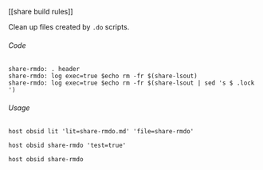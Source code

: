 [[share build rules]]

Clean up files created by `.do` scripts.

###### Code

	share-rmdo: . header
	share-rmdo: log exec=true $echo rm -fr $(share-lsout)
	share-rmdo: log exec=true $echo rm -fr $(share-lsout | sed 's $ .lock ')

###### Usage

	host obsid lit 'lit=share-rmdo.md' 'file=share-rmdo'

	host obsid share-rmdo 'test=true'

	host obsid share-rmdo
